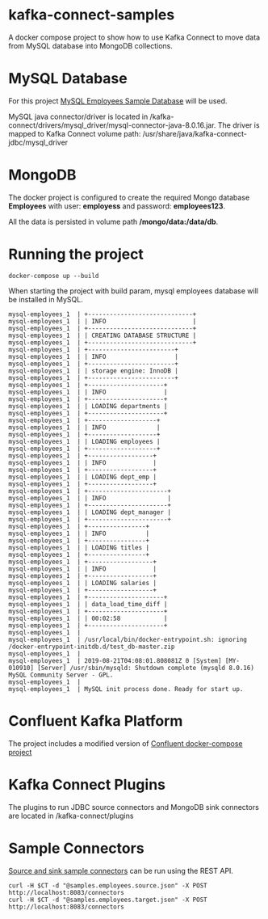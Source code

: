 # kafka-connect-samples
A docker compose project to show how to use Kafka Connect to move data from MySQL database into MongoDB collections.

# MySQL Database
For this project [MySQL Employees Sample Database](https://dev.mysql.com/doc/employee/en/) will be used.

MySQL java connector/driver is located in /kafka-connect/drivers/mysql_driver/mysql-connector-java-8.0.16.jar. The driver is mapped to Kafka Connect volume path: /usr/share/java/kafka-connect-jdbc/mysql_driver
 
# MongoDB
The docker project is configured to create the required Mongo database **Employees** with user: **employess** and password: **employees123**. 

All the data is persisted in volume path **/mongo/data:/data/db**.

# Running the project

```
docker-compose up --build
```

When starting the project with build param, mysql employees database will be installed in MySQL.

```
mysql-employees_1  | +-----------------------------+
mysql-employees_1  | | INFO                        |
mysql-employees_1  | +-----------------------------+
mysql-employees_1  | | CREATING DATABASE STRUCTURE |
mysql-employees_1  | +-----------------------------+
mysql-employees_1  | +------------------------+
mysql-employees_1  | | INFO                   |
mysql-employees_1  | +------------------------+
mysql-employees_1  | | storage engine: InnoDB |
mysql-employees_1  | +------------------------+
mysql-employees_1  | +---------------------+
mysql-employees_1  | | INFO                |
mysql-employees_1  | +---------------------+
mysql-employees_1  | | LOADING departments |
mysql-employees_1  | +---------------------+
mysql-employees_1  | +-------------------+
mysql-employees_1  | | INFO              |
mysql-employees_1  | +-------------------+
mysql-employees_1  | | LOADING employees |
mysql-employees_1  | +-------------------+
mysql-employees_1  | +------------------+
mysql-employees_1  | | INFO             |
mysql-employees_1  | +------------------+
mysql-employees_1  | | LOADING dept_emp |
mysql-employees_1  | +------------------+
mysql-employees_1  | +----------------------+
mysql-employees_1  | | INFO                 |
mysql-employees_1  | +----------------------+
mysql-employees_1  | | LOADING dept_manager |
mysql-employees_1  | +----------------------+
mysql-employees_1  | +----------------+
mysql-employees_1  | | INFO           |
mysql-employees_1  | +----------------+
mysql-employees_1  | | LOADING titles |
mysql-employees_1  | +----------------+
mysql-employees_1  | +------------------+
mysql-employees_1  | | INFO             |
mysql-employees_1  | +------------------+
mysql-employees_1  | | LOADING salaries |
mysql-employees_1  | +------------------+
mysql-employees_1  | +---------------------+
mysql-employees_1  | | data_load_time_diff |
mysql-employees_1  | +---------------------+
mysql-employees_1  | | 00:02:58            |
mysql-employees_1  | +---------------------+
mysql-employees_1  | 
mysql-employees_1  | /usr/local/bin/docker-entrypoint.sh: ignoring /docker-entrypoint-initdb.d/test_db-master.zip
mysql-employees_1  | 
mysql-employees_1  | 2019-08-21T04:08:01.808081Z 0 [System] [MY-010910] [Server] /usr/sbin/mysqld: Shutdown complete (mysqld 8.0.16)  MySQL Community Server - GPL.
mysql-employees_1  | 
mysql-employees_1  | MySQL init process done. Ready for start up.
```

# Confluent Kafka Platform

The project includes a modified version of [Confluent docker-compose project](https://github.com/confluentinc/cp-docker-images/blob/5.3.0-post/examples/cp-all-in-one/docker-compose.yml)

# Kafka Connect Plugins

The plugins to run JDBC source connectors and MongoDB sink connectors are located in /kafka-connect/plugins

# Sample Connectors

[Source and sink sample connectors](/kafka-connect/scripts) can be run using the REST API. 

```
curl -H $CT -d "@samples.employees.source.json" -X POST http://localhost:8083/connectors
curl -H $CT -d "@samples.employees.target.json" -X POST http://localhost:8083/connectors
```